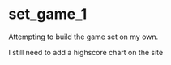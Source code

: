# set_game_1

Attempting to build the game set on my own.

I still need to add a highscore chart on the site

